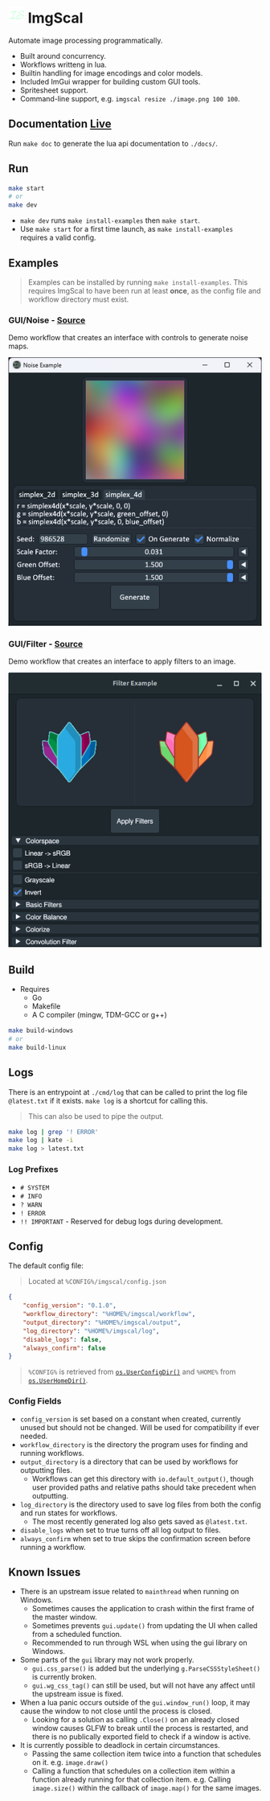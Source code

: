 
# ![icon](./pkg/assets/icons/favicon-32x32.png) ImgScal

Automate image processing programmatically.

* Built around concurrency.
* Workflows writteng in lua.
* Builtin handling for image encodings and color models.
* Included ImGui wrapper for building custom GUI tools.
* Spritesheet support.
* Command-line support, e.g. `imgscal resize ./image.png 100 100`.

## Documentation [Live](https://artificiallegacy.github.io/imgscal/)

Run `make doc` to generate the lua api documentation to `./docs/`.

## Run

```sh
make start
# or
make dev
```

* `make dev` runs `make install-examples` then `make start`.
* Use `make start` for a first time launch, as `make install-examples` requires a valid config.

## Examples

> Examples can be installed by running `make install-examples`.
> This requires ImgScal to have been run at least **once**,
> as the config file and workflow directory must exist.

### GUI/Noise - [Source](/examples/example_noise.lua)

Demo workflow that creates an interface with controls to generate noise maps.

![noise example](assets/demos/example_noise.png)

### GUI/Filter - [Source](/examples/example_filter.lua)

Demo workflow that creates an interface to apply filters to an image.

![filter example](assets/demos/example_filters.png)

## Build

* Requires
  * Go
  * Makefile
  * A C compiler (mingw, TDM-GCC or g++)

```sh
make build-windows
# or
make build-linux
```

## Logs

There is an entrypoint at `./cmd/log` that can be called to print the log file `@latest.txt` if it exists. `make log` is a shortcut for calling this.

> This can also be used to pipe the output.

```sh
make log | grep '! ERROR'
make log | kate -i
make log > latest.txt
```

### Log Prefixes

* `# SYSTEM`
* `# INFO`
* `? WARN`
* `! ERROR`
* `!! IMPORTANT` - Reserved for debug logs during development.

## Config

The default config file:

> Located at `%CONFIG%/imgscal/config.json`

```json
{
    "config_version": "0.1.0",
    "workflow_directory": "%HOME%/imgscal/workflow",
    "output_directory": "%HOME%/imgscal/output",
    "log_directory": "%HOME%/imgscal/log",
    "disable_logs": false,
    "always_confirm": false
}
```

> `%CONFIG%` is retrieved from [`os.UserConfigDir()`](https://pkg.go.dev/os#UserConfigDir) and `%HOME%` from [`os.UserHomeDir()`](https://pkg.go.dev/os#UserHomeDir).

### Config Fields

* `config_version` is set based on a constant when created,
currently unused but should not be changed.
Will be used for compatibility if ever needed.
* `workflow_directory` is the directory the program uses for finding and running workflows.
* `output_directory` is a directory that can be used by workflows for outputting files.
  * Workflows can get this directory with `io.default_output()`, though user provided paths and
relative paths should take precedent when outputting.
* `log_directory` is the directory used to save log files from both the config and run states for workflows.
  * The most recently generated log also gets saved as `@latest.txt`.
* `disable_logs` when set to true turns off all log output to files.
* `always_confirm` when set to true skips the confirmation screen before running a workflow.

## Known Issues

* There is an upstream issue related to `mainthread` when running on Windows.
  * Sometimes causes the application to crash within the first frame of the master window.
  * Sometimes prevents `gui.update()` from updating the UI when called from a scheduled function.
  * Recommended to run through WSL when using the gui library on Windows.
* Some parts of the `gui` library may not work properly.
  * `gui.css_parse()` is added but the underlying `g.ParseCSSStyleSheet()` is currently broken.
  * `gui.wg_css_tag()` can still be used, but will not have any affect until the upstream issue is fixed.
* When a lua panic occurs outside of the `gui.window_run()` loop, it may cause the window to not close until the process is closed.
  * Looking for a solution as calling `.Close()` on an already closed window causes GLFW to break until the process is restarted, and there is no publically exported field to check if a window is active.
* It is currently possible to deadlock in certain circumstances.
  * Passing the same collection item twice into a function that schedules on it. e.g. `image.draw()`
  * Calling a function that schedules on a collection item within a function already running for that
    collection item. e.g. Calling `image.size()` within the callback of `image.map()` for the same images.
